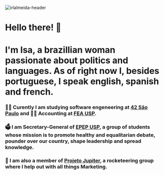 ![irlalmeida-header](https://user-images.githubusercontent.com/27395209/111360886-0a294980-866c-11eb-9d02-73e0a171dd4b.gif)

# Hello there! :handshake:
# I'm Isa, a brazillian woman passionate about politics and languages. As of right now I, besides portuguese, I speak english, spanish and french.

### :woman_astronaut: Curently I am studying software engeneering at [42 São Paulo](https://www.42sp.org.br/) and :woman_office_worker: Accounting at [**FEA USP**](https://www.fea.usp.br/).

### :ballot_box: I am Secretary-General of [**EPEP USP**](https://github.com/epepusp/), a group of students whose mission is to promote healthy and equalitarian debate, pounder over our country, shape leadership and spread knowledge.

### :rocket: I am also a member of [**Projeto Jupiter**](https://github.com/Projeto-Jupiter), a rocketeering group where I help out with all things Marketing.
